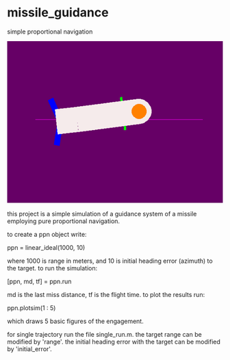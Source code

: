 # missile_guidance
simple proportional navigation

![](https://github.com/C4dynamics/ode/blob/main/rocketsim%203.gif)

this project is a simple simulation of a guidance system of a missile employing pure proportional navigation.

to create a ppn object write:

ppn = linear_ideal(1000, 10)

where 1000 is range in meters, and 10 is initial heading error (azimuth) to the target. 
to run the simulation:

[ppn, md, tf] = ppn.run

md is the last miss distance, tf is the flight time.
to plot the results run:

ppn.plotsim(1 : 5)

which draws 5 basic figures of the engagement.


for single trajectory run the file single_run.m. 
the target range can be modified by 'range'. 
the initial heading error with the target can be modified by 'initial_error'.











